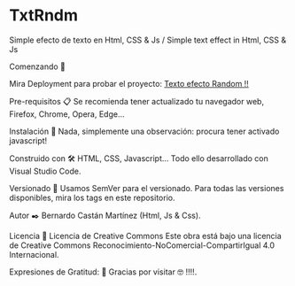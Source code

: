 # TxtRndm
Simple efecto de texto en Html, CSS & Js / Simple text effect in Html, CSS & Js

Comenzando 🚀

Mira Deployment para probar el proyecto: <a href="https://declaraval.github.io/TxtRndm/"> Texto efecto Random !!</a>

Pre-requisitos 📋 Se recomienda tener actualizado tu navegador web, Firefox, Chrome, Opera, Edge...

Instalación 🔧 Nada, simplemente una observación: procura tener activado javascript!

Construido con 🛠️ HTML, CSS, Javascript... Todo ello desarrollado con Visual Studio Code.

Versionado 📌 Usamos SemVer para el versionado. Para todas las versiones disponibles, mira los tags en este repositorio.

Autor ✒️ Bernardo Castán Martínez (Html, Js & Css).

Licencia 📄 Licencia de Creative Commons
Este obra está bajo una licencia de Creative Commons Reconocimiento-NoComercial-CompartirIgual 4.0 Internacional.

Expresiones de Gratitud: 🎁 Gracias por visitar 🤓 !!!!.
